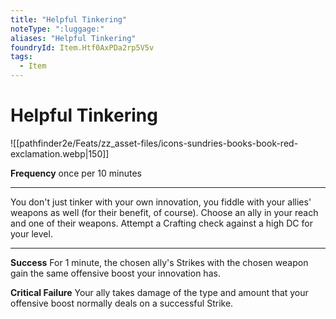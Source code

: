 ```yaml
---
title: "Helpful Tinkering"
noteType: ":luggage:"
aliases: "Helpful Tinkering"
foundryId: Item.Htf0AxPDa2rp5V5v
tags:
  - Item
---
```


# Helpful Tinkering
![[pathfinder2e/Feats/zz_asset-files/icons-sundries-books-book-red-exclamation.webp|150]]

**Frequency** once per 10 minutes

* * *

You don't just tinker with your own innovation, you fiddle with your allies' weapons as well (for their benefit, of course). Choose an ally in your reach and one of their weapons. Attempt a Crafting check against a high DC for your level.

* * *

**Success** For 1 minute, the chosen ally's Strikes with the chosen weapon gain the same offensive boost your innovation has.

**Critical Failure** Your ally takes damage of the type and amount that your offensive boost normally deals on a successful Strike.
